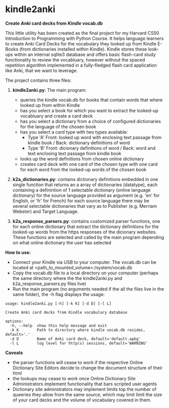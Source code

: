 # kindle2anki

**Create _Anki_ card decks from _Kindle_ vocab.db**

This little utility has been created as the final project for my Harvard CS50 Introduction to Programming with Python Course. 
It helps language learners to create Anki Card Decks for the vocabulary they looked up from Kindle E-Books (from dictionaries installed within Kindle). Kindle stores these look-ups within an internal sqlite3 database and offers basic flash-card study functionality to review the vocabluary, however without the spaced repetition algorithm implemented in a fully-fledged flash card application like Anki, that we want to leverage.

The project contains three files:

1. **kindle2anki.py**:
   The main program: 
   - queries the kindle vocab.db for books that contain words that where looked up from within Kindle
   - has you select a book for which you want to extract the looked-up vocabluary and create a card deck
   - has you select a dictionary from a choice of configured dictionaries for the language of the chosen book
   - has you select a card type with two types available:
     - Type 'A' Front: looked up word with enclosing text passage from kindle book / Back: dictionary definitions of word
     - Type 'B' Front: dicionary definitions of word / Back: word and text enclosing text passage from kindle book
   - looks up the word definitions from chosen online dictionary
   - creates card deck with one card of the chosen type with one card for each word from the looked-up words of the chosen book
  
2. **k2a_dictionaries.py**:
   contains dictionary definitions embedded in one single function that returns an a array of dictionaries (datatype), each containing a definintion of
   1 selectable dictionary (online language dictionary) for the source language provided as argument (e.g. 'en' for English, or 'fr' for French)
   for each source language there may be several selectable dictionaries that vary as to Publisher (e.g. Merriam Webster) and Target Language.
   
4. **k2a_response_parsers.py**:
   contains customized parser functions, one for each online dictionary that extract the dictionary definitions for the looked-up words from the https responses of the dicionary websites.
   These functions are selected and called by the main program depending on what online dictionary the user has selected

**How to use:**
  - Connect your Kindle via USB to your computer. The vocab.db can be located at <path_to_mounted_volume>:/system/vocab.db
  - Copy the vocab.db file to a local directory on your computer (perhaps the same directory where the the kindle2anki.py and k2a_response_parsers.py files live)
  - Run the main program (no arguments needed if the all the files live in the same folder), the -h flag displays the usage:

```user@computer Anki Project % **./kindle2anki.py -h** 
usage: kindle2anki.py [-h] [-k K] [-d D] [-l L]

Create Anki card decks from Kindle vocabulary database

options:
  -h, --help  show this help message and exit
  -k K        Path to directory where kindle vocab.db resides, default='.'
  -d D        Name of Anki card deck, default='default.apkg'
  -l L        log level for http(s) sessions, default='WARNING'
```
**Caveats**
- the parser functions will cease to work if the respective Online Dictionary Site Editors decide to change the document structure of their html
- the lookups may cease to work once Online Dictionary Site Administrators implement functionality that bars scripted user agents
- Dictionary site adminstrators may implement limits top the number of queeries they allow from the same source, which may limit limit the size of your card decks and the volume of vocabulary covered in them.

